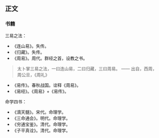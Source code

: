 ## 正文

### 书籍

三易之法：

- 《连山易》。失传。
- 《归藏》。失传。
- 《周易》。周代。群经之首，设教之书。

> 太卜掌三易之法，一曰连山易，二曰归藏，三曰周易。
> —— 出自，西周，周公旦，《周礼》

- 《易传》。春秋战国。诠释《周易》。
- 《易经》。《周易》+《易传》。

命学四书：

- 《滴天髓》。宋代。命理学。
- 《三命通会》。明代。命理学。
- 《穷通宝鉴》。清代。命理学。
- 《子平真诠》。清代。命理学。
